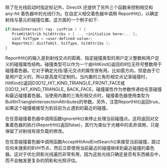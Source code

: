 除了在光线启动时指定标记外，DirectX 还提供了另外三个函数来控制相交和 any-hit 着色器中的光线行为。在自定义相交着色器中调用 ReportHit()，以确定射线与基元的碰撞位置。这方面的一个例子如下:

```c++
if(doesIntersect( ray, curPrim ) ) {
   PrimHitAttrib hitAttribs = { ... <initialize here>... };
   uint hitType = <user-defined-value>;
   ReportHit( distToHit, hitType, hitAttribs );
}
```
ReportHit()的输入是到射线交点的距离、指定碰撞类型的用户定义整数和用户定义的碰撞属性结构。碰撞类型可以作为一个由HitKind()返回的8位无符号整数用于碰撞着色器。它对于确定光线/基元交点的属性很有用，比如面方向，但是由于它是用户定义的，所以是高度可定制的。当内置的三角形相交点记录碰撞时，HitKind()返回D3D12_HIT_KIND_TRIANGLE_FRONT_FACE或D3D12_HIT_KIND_TRIANGLE_
BACK_FACE。碰撞属性作为参数传递给任意碰撞和最近碰撞着色器。当使用内置的三角形相交点时，碰撞着色器使用类型为BuiltInTriangleIntersectionAttributes的参数。另外，注意ReportHit()返回true，如果这个碰撞被接受为到目前为止遇到的最近的碰撞。

在任意碰撞着色器中调用函数IgnoreHit()来停止处理当前碰撞点。这将返回对交集着色器的执行(ReportHit()返回false)，其行为类似于光栅中的丢弃调用，只是保留了对射线有效负载的修改。

在任意碰撞着色器中调用函数AcceptHitAndEndSearch()来接受当前碰撞，跳过任何未搜索的BVH节点，然后立即使用当前最近的碰撞继续到最近碰撞的着色器。这对于优化阴影光线遍历非常有用，因为这些光线只确定是否有东西被击中，而不会触发更复杂的阴影和光照评估。


